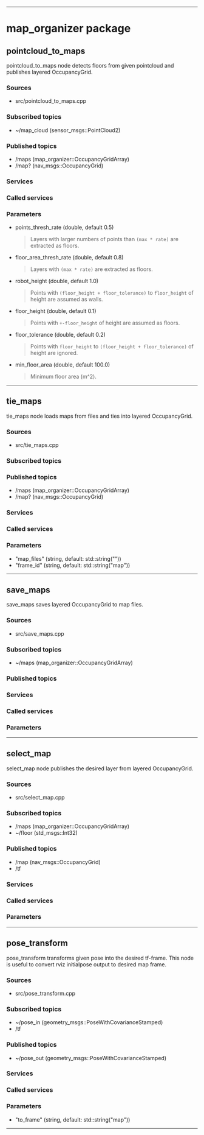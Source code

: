 ----
# map_organizer package

## pointcloud_to_maps

pointcloud_to_maps node detects floors from given pointcloud and publishes layered OccupancyGrid.

### Sources

* src/pointcloud_to_maps.cpp

### Subscribed topics

* ~/map_cloud (sensor_msgs::PointCloud2)

### Published topics

* /maps (map_organizer::OccupancyGridArray)
* /map? (nav_msgs::OccupancyGrid)

### Services


### Called services


### Parameters

* points_thresh_rate (double, default 0.5)
  > Layers with larger numbers of points than `(max * rate)` are extracted as floors.
* floor_area_thresh_rate (double, default 0.8)
  > Layers with `(max * rate)` are extracted as floors.
* robot_height (double, default 1.0)
  > Points with `(floor_height + floor_tolerance)` to `floor_height` of height are assumed as walls.
* floor_height (double, default 0.1)
  > Points with `+-floor_height` of height are assumed as floors.
* floor_tolerance (double, default 0.2)
  > Points with `floor_height` to `(floor_height + floor_tolerance)` of height are ignored.
* min_floor_area (double, default 100.0)
  > Minimum floor area (m^2).


----

## tie_maps

tie_maps node loads maps from files and ties into layered OccupancyGrid.

### Sources

* src/tie_maps.cpp

### Subscribed topics


### Published topics

* /maps (map_organizer::OccupancyGridArray)
* /map? (nav_msgs::OccupancyGrid)

### Services


### Called services


### Parameters

* "map_files" (string, default: std::string(""))
* "frame_id" (string, default: std::string("map"))

----

## save_maps

save_maps saves layered OccupancyGrid to map files.

### Sources

* src/save_maps.cpp

### Subscribed topics

* ~/maps (map_organizer::OccupancyGridArray)

### Published topics


### Services


### Called services


### Parameters


----

## select_map

select_map node publishes the desired layer from layered OccupancyGrid.

### Sources

* src/select_map.cpp

### Subscribed topics

* /maps (map_organizer::OccupancyGridArray)
* ~/floor (std_msgs::Int32)

### Published topics

* /map (nav_msgs::OccupancyGrid)
* /tf

### Services


### Called services


### Parameters


----

## pose_transform

pose_transform transforms given pose into the desired tf-frame.
This node is useful to convert rviz initialpose output to desired map frame.

### Sources

* src/pose_transform.cpp

### Subscribed topics

* ~/pose_in (geometry_msgs::PoseWithCovarianceStamped)
* /tf

### Published topics

* ~/pose_out (geometry_msgs::PoseWithCovarianceStamped)

### Services


### Called services


### Parameters

* "to_frame" (string, default: std::string("map"))

----

